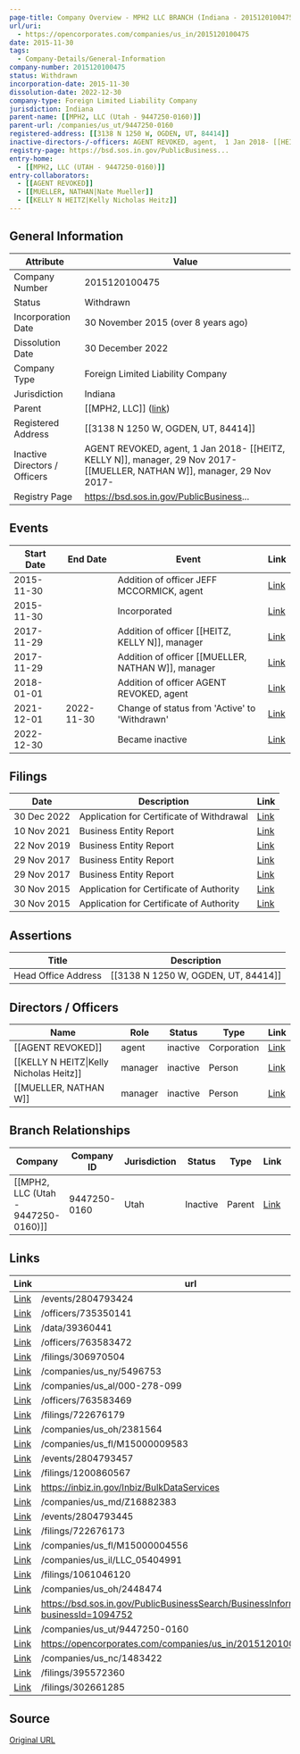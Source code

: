 ```yaml
---
page-title: Company Overview - MPH2 LLC BRANCH (Indiana - 2015120100475)
url/uri:
  - https://opencorporates.com/companies/us_in/2015120100475
date: 2015-11-30
tags:
  - Company-Details/General-Information
company-number: 2015120100475
status: Withdrawn
incorporation-date: 2015-11-30
dissolution-date: 2022-12-30
company-type: Foreign Limited Liability Company
jurisdiction: Indiana
parent-name: [[MPH2, LLC (Utah - 9447250-0160)]]
parent-url: /companies/us_ut/9447250-0160
registered-address: [[3138 N 1250 W, OGDEN, UT, 84414]]
inactive-directors-/-officers: AGENT REVOKED, agent,  1 Jan 2018- [[HEITZ, KELLY N]], manager, 29 Nov 2017- [[MUELLER, NATHAN W]], manager, 29 Nov 2017-
registry-page: https://bsd.sos.in.gov/PublicBusiness...
entry-home:
  - [[MPH2, LLC (UTAH - 9447250-0160)]]
entry-collaborators:
  - [[AGENT REVOKED]]
  - [[MUELLER, NATHAN|Nate Mueller]]
  - [[KELLY N HEITZ|Kelly Nicholas Heitz]]
---
```


## General Information
| Attribute          | Value                                       |
|--------------------|---------------------------------------------|
| Company Number     | 2015120100475                               |
| Status             | Withdrawn                                   |
| Incorporation Date | 30 November 2015 (over 8 years ago)         |
| Dissolution Date   | 30 December 2022                            |
| Company Type       | Foreign Limited Liability Company           |
| Jurisdiction       | Indiana                                     |
| Parent             | [[MPH2, LLC]] ([link](/companies/us_ut/9447250-0160)) |
| Registered Address | [[3138 N 1250 W, OGDEN, UT, 84414]]         |
| Inactive Directors / Officers | AGENT REVOKED, agent,  1 Jan 2018- [[HEITZ, KELLY N]], manager, 29 Nov 2017- [[MUELLER, NATHAN W]], manager, 29 Nov 2017- |
| Registry Page      | https://bsd.sos.in.gov/PublicBusiness...    |

## Events

| Start Date | End Date   | Event                                                   | Link |
|------------|------------|-------------------------------------------------------|------|
| 2015-11-30 |            | Addition of officer JEFF MCCORMICK, agent               | [Link](https://opencorporates.com/events/994073648) |
| 2015-11-30 |            | Incorporated                                            | [Link](https://opencorporates.com/events/994073708) |
| 2017-11-29 |            | Addition of officer [[HEITZ, KELLY N]], manager       | [Link](https://opencorporates.com/events/994073657) |
| 2017-11-29 |            | Addition of officer [[MUELLER, NATHAN W]], manager               | [Link](https://opencorporates.com/events/994073684) |
| 2018-01-01 |            | Addition of officer AGENT REVOKED, agent                | [Link](https://opencorporates.com/events/2804793445) |
| 2021-12-01 | 2022-11-30 | Change of status from 'Active' to 'Withdrawn'           | [Link](https://opencorporates.com/events/2804793457) |
| 2022-12-30 |            | Became inactive                                         | [Link](https://opencorporates.com/events/2804793424) |

## Filings
| Date        | Description                    | Link |
|-------------|--------------------------------|-------|
| 30 Dec 2022 | Application for Certificate of Withdrawal | [Link](https://opencorporates.com/filings/1200860567) |
| 10 Nov 2021 | Business Entity Report         | [Link](https://opencorporates.com/filings/1061046120) |
| 22 Nov 2019 | Business Entity Report         | [Link](https://opencorporates.com/filings/722676179) |
| 29 Nov 2017 | Business Entity Report         | [Link](https://opencorporates.com/filings/722676173) |
| 29 Nov 2017 | Business Entity Report         | [Link](https://opencorporates.com/filings/395572360) |
| 30 Nov 2015 | Application for Certificate of Authority | [Link](https://opencorporates.com/filings/306970504) |
| 30 Nov 2015 | Application for Certificate of Authority | [Link](https://opencorporates.com/filings/302661285) |

## Assertions
| Title               | Description                                             |
|---------------------|---------------------------------------------------------|
| Head Office Address | [[3138 N 1250 W, OGDEN, UT, 84414]]                     |

## Directors / Officers
| Name                 | Role            | Status     | Type        | Link |
|----------------------|-----------------|------------|-------------|------|
| [[AGENT REVOKED]]    | agent           | inactive   | Corporation | [Link](https://opencorporates.com/officers/735350141) |
| [[KELLY N HEITZ\|Kelly Nicholas Heitz]] | manager         | inactive   | Person      | [Link](https://opencorporates.com/officers/763583469) |
| [[MUELLER, NATHAN W]] | manager         | inactive   | Person      | [Link](https://opencorporates.com/officers/763583472) |

## Branch Relationships
| Company                       | Company ID            | Jurisdiction         | Status   | Type       | Link                                | Start Date   | End Date     | Statement Link                      |
|--------------------------------|----------------------|----------------------|----------|------------|-------------------------------------|--------------|--------------|-------------------------------------|
| [[MPH2, LLC (Utah - 9447250-0160)]] | 9447250-0160         | Utah                 | Inactive | Parent     | [Link](https://opencorporates.com/companies/us_ut/9447250-0160) | 16 Jun 2015  | 30 Jun 2023  | [Statement](https://opencorporates.com/statements/339043235) |

## Links
| Link   | url                            
|--------|--------------------------------|
| [Link](/events/2804793424) |/events/2804793424            |
| [Link](/officers/735350141) |/officers/735350141           |
| [Link](/data/39360441) |/data/39360441                |
| [Link](/officers/763583472) |/officers/763583472           |
| [Link](/filings/306970504) |/filings/306970504            |
| [Link](/companies/us_ny/5496753) |/companies/us_ny/5496753      |
| [Link](/companies/us_al/000-278-099) |/companies/us_al/000-278-099  |
| [Link](/officers/763583469) |/officers/763583469           |
| [Link](/filings/722676179) |/filings/722676179            |
| [Link](/companies/us_oh/2381564) |/companies/us_oh/2381564      |
| [Link](/companies/us_fl/M15000009583) |/companies/us_fl/M15000009583 |
| [Link](/events/2804793457) |/events/2804793457            |
| [Link](/filings/1200860567) |/filings/1200860567           |
| [Link](https://inbiz.in.gov/Inbiz/BulkDataServices) |https://inbiz.in.gov/Inbiz/BulkDataServices|
| [Link](/companies/us_md/Z16882383) |/companies/us_md/Z16882383    |
| [Link](/events/2804793445) |/events/2804793445            |
| [Link](/filings/722676173) |/filings/722676173            |
| [Link](/companies/us_fl/M15000004556) |/companies/us_fl/M15000004556 |
| [Link](/companies/us_il/LLC_05404991) |/companies/us_il/LLC_05404991 |
| [Link](/filings/1061046120) |/filings/1061046120           |
| [Link](/companies/us_oh/2448474) |/companies/us_oh/2448474      |
| [Link](https://bsd.sos.in.gov/PublicBusinessSearch/BusinessInformation?businessId=1094752) |https://bsd.sos.in.gov/PublicBusinessSearch/BusinessInformation?businessId=1094752|
| [Link](/companies/us_ut/9447250-0160) |/companies/us_ut/9447250-0160 |
| [Link](https://opencorporates.com/companies/us_in/2015120100475/filings) |https://opencorporates.com/companies/us_in/2015120100475/filings|
| [Link](/companies/us_nc/1483422) |/companies/us_nc/1483422      |
| [Link](/filings/395572360) |/filings/395572360            |
| [Link](/filings/302661285) |/filings/302661285            |

## Source
[Original URL](https://opencorporates.com/companies/us_in/2015120100475)
